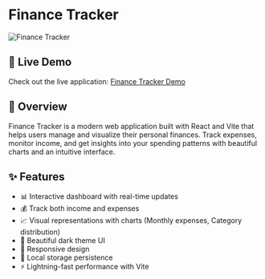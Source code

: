 # Finance Tracker

![Finance Tracker]([https://i.imgur.com/placeholder.png](https://imagekit.io/tools/asset-public-link?detail=%7B%22name%22%3A%22Finance%20Tracker.png%22%2C%22type%22%3A%22image%2Fpng%22%2C%22signedurl_expire%22%3A%222028-02-18T10%3A36%3A14.652Z%22%2C%22signedUrl%22%3A%22https%3A%2F%2Fmedia-hosting.imagekit.io%2F%2Fafeceab2470b41f2%2FFinance%2520Tracker.png%3FExpires%3D1834482975%26Key-Pair-Id%3DK2ZIVPTIP2VGHC%26Signature%3DkXspqtSAWtFL8jp1JqOSDplJi-kBLZqaCuQ-uqs29OH2I0s~w9sQ9-okSeHLNKTm5Q3NtOIkC-iaZedOy~mlqc2nScERu62RQeJvck1l8ydAjMHVU7V0GYIoInGHIYxXyaMX24N21rM1djPTZwdG0qpyfq42uTRAPrEdG99xHKyLtqGrjN8zhS0U8nMAww7-n3IbjTkzn5q~rFGzldoeBch2YJM1OdrvfMRO8e1IgDBhQD0q4kM~JB3AFjrobhpurFvQpEuitWHKr5OTFGab9TRjlWmG0yyjSslu0InNxoULwFzUpEwcMZ~ZeXJURRUQZCVriqhvNvvUklDcY3v4eQ__%22%7D)) 

## 🌟 Live Demo

Check out the live application: [Finance Tracker Demo](https://finance-visualizer-six.vercel.app/)

## 🎯 Overview

Finance Tracker is a modern web application built with React and Vite that helps users manage and visualize their personal finances. Track expenses, monitor income, and get insights into your spending patterns with beautiful charts and an intuitive interface.

## ✨ Features

- 📊 Interactive dashboard with real-time updates
- 💰 Track both income and expenses
- 📈 Visual representations with charts (Monthly expenses, Category distribution)
- 🎨 Beautiful dark theme UI
- 📱 Responsive design
- 💾 Local storage persistence
- ⚡ Lightning-fast performance with Vite

